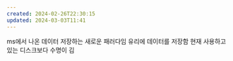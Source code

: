 ```yaml
---
created: 2024-02-26T22:30:15
updated: 2024-03-03T11:41
---
```

ms에서 나온 데이터 저장하는 새로운 패러다임
유리에 데이터를 저장함
현재 사용하고있는 디스크보다 수명이 김